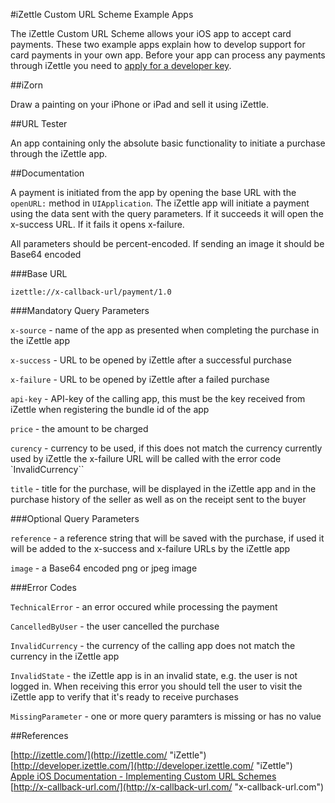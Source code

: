 #iZettle Custom URL Scheme Example Apps

The iZettle Custom URL Scheme allows your iOS app to accept card payments. These two example apps explain how to develop support for card payments in your own app. Before your app can process any payments through iZettle you need to [apply for a developer key](http://developer.izettle.com/).

##iZorn

Draw a painting on your iPhone or iPad and sell it using iZettle.

##URL Tester

An app containing only the absolute basic functionality to initiate a purchase through the iZettle app.

##Documentation

A payment is initiated from the app by opening the base URL with the `openURL:` method in `UIApplication`. The iZettle app will initiate a payment using the data sent with the query parameters. If it succeeds it will open the x-success URL. If it fails it opens x-failure.

All parameters should be percent-encoded. If sending an image it should be Base64 encoded

###Base URL

`izettle://x-callback-url/payment/1.0`

###Mandatory Query Parameters

`x-source` - name of the app as presented when completing the purchase in the iZettle app

`x-success` - URL to be opened by iZettle after a successful purchase

`x-failure` - URL to be opened by iZettle after a failed purchase

`api-key` - API-key of the calling app, this must be the key received from iZettle when registering the bundle id of the app

`price` - the amount to be charged

`curency` - currency to be used, if this does not match the currency currently used by iZettle the x-failure URL will be called with the error code `InvalidCurrency``

`title` - title for the purchase, will be displayed in the iZettle app and in the purchase history of the seller as well as on the receipt sent to the buyer

###Optional Query Parameters

`reference` - a reference string that will be saved with the purchase, if used it will be added to the x-success and x-failure URLs by the iZettle app

`image` - a Base64 encoded png or jpeg image

###Error Codes

`TechnicalError` - an error occured while processing the payment

`CancelledByUser` - the user cancelled the purchase

`InvalidCurrency` - the currency of the calling app does not match the currency in the iZettle app

`InvalidState` - the iZettle app is in an invalid state, e.g. the user is not logged in. When receiving this error you should tell the user to visit the iZettle app to verify that it's ready to receive purchases

`MissingParameter` - one or more query paramters is missing or has no value

##References

[http://izettle.com/](http://izettle.com/ "iZettle")  
[http://developer.izettle.com/](http://developer.izettle.com/ "iZettle")  
[Apple iOS Documentation - Implementing Custom URL Schemes](http://developer.apple.com/library/ios/#DOCUMENTATION/iPhone/Conceptual/iPhoneOSProgrammingGuide/AdvancedAppTricks/AdvancedAppTricks.html#//apple_ref/doc/uid/TP40007072-CH7-SW50)  
[http://x-callback-url.com/](http://x-callback-url.com/ "x-callback-url.com")
